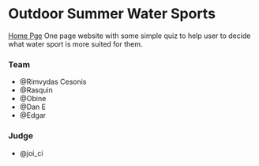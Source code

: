 # Outdoor Summer Water Sports

[Home Pge](https://edgar183.github.io/team_6_repo/index.html)
One page website with some simple quiz to help user to decide what water sport is more suited for them.
### Team 
- @Rimvydas Cesonis 
- @Rasquin 
- @Obine
- @Dan E
- @Edgar
### Judge 
- @joi_ci